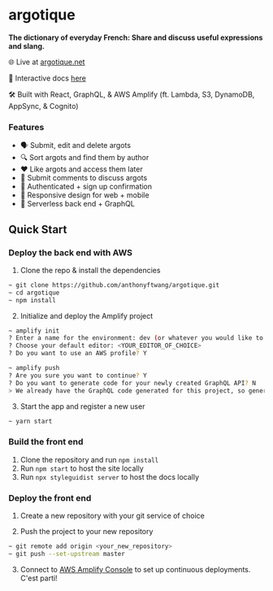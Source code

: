 # argotique

**The dictionary of everyday French: Share and discuss useful expressions and slang.**

🌐 Live at [argotique.net](https://www.argotique.net)

📖 Interactive docs [here](https://anthonyftwang.github.io/argotqiue)

🛠 Built with React, GraphQL, & AWS Amplify (ft. Lambda, S3, DynamoDB, AppSync, & Cognito)

### Features

- 🗣️ Submit, edit and delete argots
- 🔍 Sort argots and find them by author
- ❤️ Like argots and access them later
- 💬 Submit comments to discuss argots
- 👮‍ Authenticated + sign up confirmation
- 📱 Responsive design for web + mobile
- 🚀 Serverless back end + GraphQL

## Quick Start

### Deploy the back end with AWS

1. Clone the repo & install the dependencies

```sh
~ git clone https://github.com/anthonyftwang/argotique.git
~ cd argotique
~ npm install
```

2. Initialize and deploy the Amplify project

```sh
~ amplify init
? Enter a name for the environment: dev (or whatever you would like to call this env)
? Choose your default editor: <YOUR_EDITOR_OF_CHOICE>
? Do you want to use an AWS profile? Y

~ amplify push
? Are you sure you want to continue? Y
? Do you want to generate code for your newly created GraphQL API? N
> We already have the GraphQL code generated for this project, so generating it here is not necessary.
```

3. Start the app and register a new user

```sh
~ yarn start
```

### Build the front end

1. Clone the repository and run `npm install`
2. Run `npm start` to host the site locally
3. Run `npx styleguidist server` to host the docs locally

### Deploy the front end

1. Create a new repository with your git service of choice

2. Push the project to your new repository

```sh
~ git remote add origin <your_new_repository>
~ git push --set-upstream master
```

3. Connect to [AWS Amplify Console](https://console.aws.amazon.com/amplify/home) to set up continuous deployments. C'est parti!
